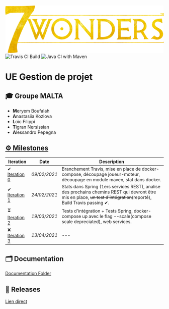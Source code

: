 ![](Documentation/Images/7w_logo.png)
![Travis CI Build](https://travis-ci.com/uca-m1informatique-softeng/s2-gestiondeprojet-malta.svg?token=mTMP6VBRTyXP9sP8TWt7&branch=main)
![Java CI with Maven](https://github.com/uca-m1informatique-softeng/s2-gestiondeprojet-malta/workflows/Java%20CI%20with%20Maven/badge.svg?branch=main)
# UE Gestion de projet

## 🎓 Groupe MALTA

- **M**eryem Boufalah
- **A**nastasiia Kozlova
- **L**oïc Filippi
- **T**igran Nersissian
- **A**lessandro Pepegna


## [⚙️ Milestones](https://github.com/uca-m1informatique-softeng/s2-gestiondeprojet-malta/milestones)

| Iteration | Date | Description |
| --- | --- | --- |
| ✔ [Iteration 0](https://github.com/uca-m1informatique-softeng/s2-gestiondeprojet-malta/milestone/1) | *09/02/2021* | Branchement Travis, mise en place de docker-compose, découpage joueur-moteur, découpage en module maven, stat dans docker. |
| ✔ [Iteration 1](https://github.com/uca-m1informatique-softeng/s2-gestiondeprojet-malta/milestone/3)| *24/02/2021* | Stats dans Spring (1ers services REST), analise des prochains chemins REST qui devront être mis en place, ~~un test d'intégration~~(reporté), Build Travis passing ✔.|
| ⏳ [Iteration 2](https://github.com/uca-m1informatique-softeng/s2-gestiondeprojet-malta/milestone/2)| *19/03/2021* | Tests d'intégration + Tests Spring, docker-compose up avec le flag --scale(compose scale depreciated), web services. |
| ❌ [Iteration 3](https://github.com/uca-m1informatique-softeng/s2-gestiondeprojet-malta/milestone/4)| *13/04/2021* | --- |

## 🗂 Documentation
[Documentation Folder](https://github.com/uca-m1informatique-softeng/s2-gestiondeprojet-malta/tree/main/Documentation)

## 🚀 Releases
[Lien direct](https://github.com/uca-m1informatique-softeng/s2-gestiondeprojet-malta/releases)
